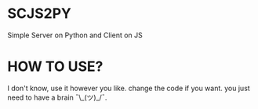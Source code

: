 # SCJS2PY
Simple Server on Python and Client on JS
# HOW TO USE?
I don't know, use it however you like. change the code if you want. 
you just need to have a brain ¯\\\_(ツ)_/¯.
